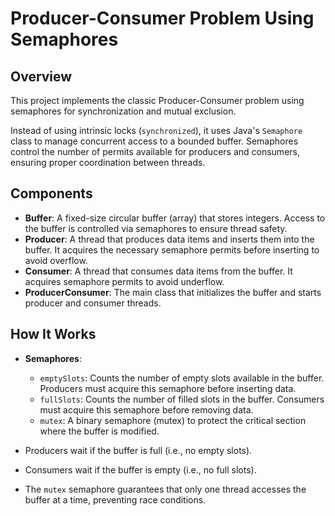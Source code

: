 # Producer-Consumer Problem Using Semaphores

## Overview

This project implements the classic Producer-Consumer problem using semaphores for synchronization and mutual exclusion.

Instead of using intrinsic locks (`synchronized`), it uses Java's `Semaphore` class to manage concurrent access to a bounded buffer. Semaphores control the number of permits available for producers and consumers, ensuring proper coordination between threads.

## Components

- **Buffer**: A fixed-size circular buffer (array) that stores integers. Access to the buffer is controlled via semaphores to ensure thread safety.
- **Producer**: A thread that produces data items and inserts them into the buffer. It acquires the necessary semaphore permits before inserting to avoid overflow.
- **Consumer**: A thread that consumes data items from the buffer. It acquires semaphore permits to avoid underflow.
- **ProducerConsumer**: The main class that initializes the buffer and starts producer and consumer threads.

## How It Works

- **Semaphores**:
  - `emptySlots`: Counts the number of empty slots available in the buffer. Producers must acquire this semaphore before inserting data.
  - `fullSlots`: Counts the number of filled slots in the buffer. Consumers must acquire this semaphore before removing data.
  - `mutex`: A binary semaphore (mutex) to protect the critical section where the buffer is modified.
  
- Producers wait if the buffer is full (i.e., no empty slots).
- Consumers wait if the buffer is empty (i.e., no full slots).
- The `mutex` semaphore guarantees that only one thread accesses the buffer at a time, preventing race conditions.

